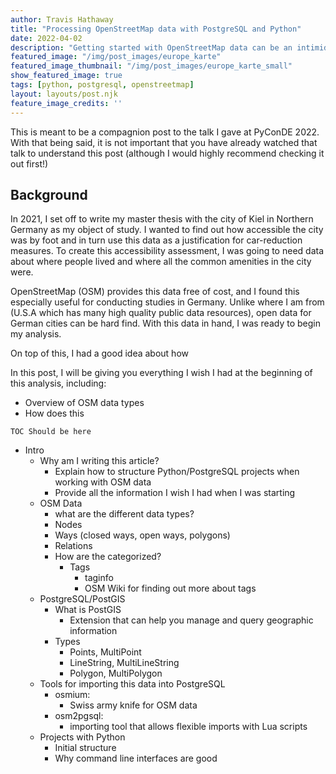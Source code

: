 ```yaml
---
author: Travis Hathaway
title: "Processing OpenStreetMap data with PostgreSQL and Python"
date: 2022-04-02
description: "Getting started with OpenStreetMap data can be an intimidating process. With so many data formats to choose from, how does one pick the correct one and get started? In this post, I guide you through one possible way to organise and process this data using PostgreSQL and Python."
featured_image: "/img/post_images/europe_karte"
featured_image_thumbnail: "/img/post_images/europe_karte_small"
show_featured_image: true
tags: [python, postgresql, openstreetmap]
layout: layouts/post.njk
feature_image_credits: ''
---
```


This is meant to be a compagnion post to the talk I gave at PyConDE 2022. With that being said, it is not important that you have already watched that talk to understand this post (although I would highly recommend checking it out first!)

## Background

In 2021, I set off to write my master thesis with the city of Kiel in Northern Germany as my object of study. I wanted to find out how accessible the city was by foot and in turn use this data as a justification for car-reduction measures. To create this accessibility assessment, I was going to need data about where people lived and where all the common amenities in the city were.

OpenStreetMap (OSM) provides this data free of cost, and I found this especially useful for conducting studies in Germany. Unlike where I am from (U.S.A which has many high quality public data resources), open data for German cities can be hard find. With this data in hand, I was ready to begin my analysis.

On top of this, I had a good idea about how 

In this post, I will be giving you everything I wish I had at the beginning of this analysis, including:

- Overview of OSM data types
- How does this 


`TOC Should be here`

- Intro
  - Why am I writing this article?
    - Explain how to structure Python/PostgreSQL projects when working with OSM data
    - Provide all the information I wish I had when I was starting
  - OSM Data
     - what are the different data types?
      - Nodes
      - Ways (closed ways, open ways, polygons)
      - Relations
    - How are the categorized?
      - Tags
        - taginfo
        - OSM Wiki for finding out more about tags
  - PostgreSQL/PostGIS
    - What is PostGIS
      - Extension that can help you manage and query geographic information
    - Types
      - Points, MultiPoint
      - LineString, MultiLineString
      - Polygon, MultiPolygon
  - Tools for importing this data into PostgreSQL
    - osmium:
      - Swiss army knife for OSM data
    - osm2pgsql:
      - importing tool that allows flexible imports with Lua scripts
  - Projects with Python
    - Initial structure
    - Why command line interfaces are good